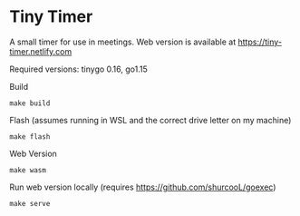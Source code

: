 # Tiny Timer

A small timer for use in meetings. Web version is available at https://tiny-timer.netlify.com

Required versions: tinygo 0.16, go1.15

Build

```
make build
```

Flash (assumes running in WSL and the correct drive letter on my machine)

```
make flash
```

Web Version

```
make wasm
```

Run web version locally (requires https://github.com/shurcooL/goexec)

```
make serve
```
